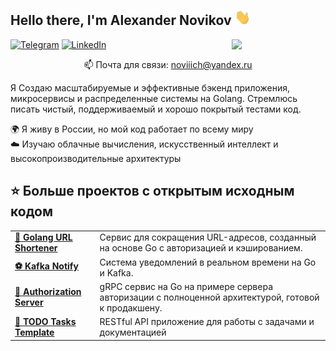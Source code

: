 <h2> Hello there, I'm Alexander Novikov <img src="https://raw.githubusercontent.com/ABSphreak/ABSphreak/master/gifs/Hi.gif" height="25px"></h2>

<img align="right" src="https://media2.giphy.com/media/zhYSVCirREeIZtONCI/giphy.gif" width='150'/> 

[
![Telegram](https://img.shields.io/badge/Telegram-2CA5E0?style=for-the-badge&logo=telegram&logoColor=white)](https://t.me/alexnoviich) [ ![LinkedIn](https://img.shields.io/badge/LinkedIn-4682B4?style=for-the-badge&logo=linkedin&logoColor=white)](https://www.linkedin.com/in/alex-novikov-3370a136b/)
<p align='center'>
   📫 Почта для связи: <a href='mailto:noviiich@yandex.ru'>noviiich@yandex.ru</a>
</p>

Я Создаю масштабируемые и эффективные бэкенд приложения, микросервисы и распределенные системы на Golang. Стремлюсь писать чистый, поддерживаемый и хорошо покрытый тестами код. 

🌍 Я живу в России, но мой код работает по всему миру <br>
☁️ Изучаю облачные вычисления, искусственный интеллект и высокопроизводительные архитектуры <br>

## ⭐️ Больше проектов с открытым исходным кодом

<table>
  <tbody>
    <tr>
      <td><a href="https://github.com/Noviiich/golang-url-shortener"><b>🚀 Golang URL Shortener</b></a></td>
      <td>Сервис для сокращения URL-адресов, созданный на основе Go с авторизацией и кэшированием.</td>
    </tr>
    <tr>
      <td><a href="https://github.com/Noviiich/kafka-notify"><b>⚽️ Kafka Notify</b></a></td>
      <td>Система уведомлений в реальном времени на Go и Kafka. </td>
    </tr>
    <tr>
      <td><a href="https://github.com/Noviiich/sso"><b>🤖 Authorization Server</b></a></td>
      <td>gRPC сервис на Go на примере сервера авторизации с полноценной архитектурой, готовой к продакшену. </td>
    </tr>
    <tr>
      <td><a href="https://github.com/Noviiich/todo-fiber-pgx"><b>🧠 TODO Tasks Template</b></a></td>
      <td>RESTful API приложение для работы с задачами и документацией</td>
    </tr>
  </tbody>
</table>
